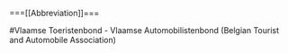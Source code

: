===[[Abbreviation]]===

#Vlaamse Toeristenbond - Vlaamse Automobilistenbond (Belgian Tourist and  Automobile Association)